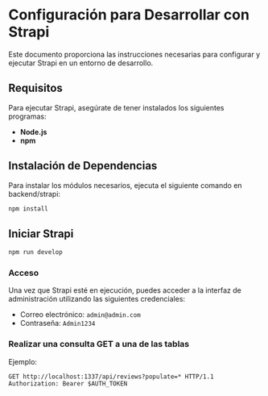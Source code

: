 # Configuración para Desarrollar con Strapi

Este documento proporciona las instrucciones necesarias para configurar y ejecutar Strapi en un entorno de desarrollo.

## Requisitos

Para ejecutar Strapi, asegúrate de tener instalados los siguientes programas:

- **Node.js**
- **npm**

## Instalación de Dependencias

Para instalar los módulos necesarios, ejecuta el siguiente comando en backend/strapi:

```sh
npm install
```

## Iniciar Strapi

```sh
npm run develop
```

### Acceso

Una vez que Strapi esté en ejecución, puedes acceder a la interfaz de administración utilizando las siguientes credenciales:

- Correo electrónico: `admin@admin.com`
- Contraseña: `Admin1234`

### Realizar una consulta GET a una de las tablas

Ejemplo:

```http request
GET http://localhost:1337/api/reviews?populate=* HTTP/1.1
Authorization: Bearer $AUTH_TOKEN
```
